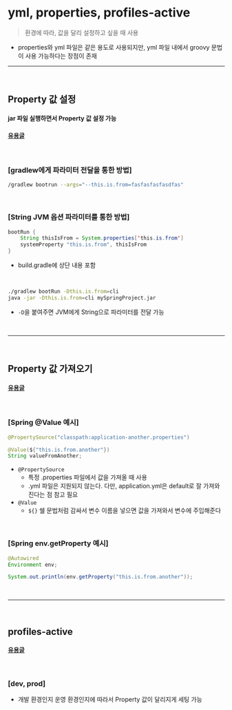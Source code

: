 # yml, properties, profiles-active
> 환경에 따라, 값을 달리 설정하고 싶을 때 사용
* properties와 yml 파일은 같은 용도로 사용되지만, yml 파일 내에서 groovy 문법이 사용 가능하다는 장점이 존재

<hr>
<br>

## Property 값 설정
#### jar 파일 실행하면서 Property 값 설정 가능
#### [유용글](https://m.blog.naver.com/PostView.naver?isHttpsRedirect=true&blogId=youreme&logNo=110158875473)

<br>

### [gradlew에게 파라미터 전달을 통한 방법]
```bash
/gradlew bootrun --args="--this.is.from=fasfasfasfasdfas"
```

<br>

### [String JVM 옵션 파라미터를 통한 방법]

```java
bootRun {
    String thisIsFrom = System.properties['this.is.from']
    systemProperty "this.is.from", thisIsFrom
}
```
* build.gradle에 상단 내용 포함

<br>

```bash
./gradlew bootRun -Dthis.is.from=cli
java -jar -Dthis.is.from=cli mySpringProject.jar
```
* `-D`을 붙여주면 JVM에게 String으로 파라미터를 전달 가능

<br>
<hr>
<br>

## Property 값 가져오기
#### [유용글](https://bcp0109.tistory.com/227) 

<br>

### [Spring @Value 예시]
```java
@PropertySource("classpath:application-another.properties")

@Value(${"this.is.from.another"})
String valueFromAnother;
```
* `@PropertySource` 
  * 특정 .properties 파일에서 값을 가져올 때 사용
  * .yml 파일은 지원되지 않는다. 다만, application.yml은 default로 잘 가져와진다는 점 참고 필요
* `@Value`
  * `${}` 쉘 문법처럼 감싸서 변수 이름을 넣으면 값을 가져와서 변수에 주입해준다

<br>

### [Spring env.getProperty 예시]
```java
@Autowired
Environment env;

System.out.println(env.getProperty("this.is.from.another"));
```

<br>
<hr>
<br>

## profiles-active
#### [유용글](https://stackoverflow.com/questions/31038250/setting-active-profile-and-config-location-from-command-line-in-spring-boot)

<br>

### [dev, prod]
* 개발 환경인지 운영 환경인지에 따라서 Property 값이 달리지게 세팅 가능

